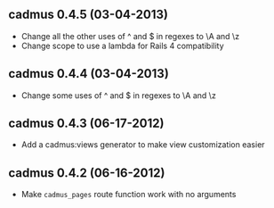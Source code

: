 ## cadmus 0.4.5 (03-04-2013)

* Change all the other uses of ^ and $ in regexes to \A and \z
* Change scope to use a lambda for Rails 4 compatibility

## cadmus 0.4.4 (03-04-2013)

* Change some uses of ^ and $ in regexes to \A and \z

## cadmus 0.4.3 (06-17-2012)

* Add a cadmus:views generator to make view customization easier

## cadmus 0.4.2 (06-16-2012)

* Make `cadmus_pages` route function work with no arguments
